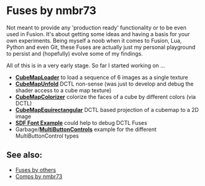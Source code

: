 # Fuses by nmbr73

Not meant to provide any 'production ready' functionality or to be even used in Fusion. It's about getting some ideas and having a basis for your own experiments. Being myself a noob when it comes to Fusion, Lua, Python and even Git, these Fuses are actually just my personal playground to persist and (hopefully) evolve some of my findings.

All of this is in a very early stage. So far I started working on ...

- **[CubeMapLoader](CubeMapLoader.md)** to load a sequence of 6 images as a single texture
- **[CubeMapUnfold](CubeMapUnfold.md)** DCTL non-sense (was just to develop and debug the shader access to a cube map texture)
- **[CubeMapColorizer](CubeMapColorizer.md)** colorize the faces of a cube by different colors (via DCTL)
- **[CubeMapEquirectangular](CubeMapEquirectangular.md)** DCTL based projection of a cubemap to a 2D image
- **[SDF Font Example](SDF_Font_Example.md)** could help to debug DCTL Fuses
- Garbage/**[MultiButtonControls](Garbage%20Collection/MultiButtonControl.md)** example for the different MultiButtonControl types


## See also:

- [Fuses by others](../README.md)
- [Comps by nmbr73](../../Comp/nmbr73/README.md)
